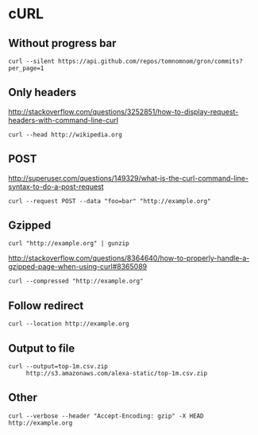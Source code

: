 # cURL

## Without progress bar

    curl --silent https://api.github.com/repos/tomnomnom/gron/commits?per_page=1

## Only headers

<http://stackoverflow.com/questions/3252851/how-to-display-request-headers-with-command-line-curl>

    curl --head http://wikipedia.org

## POST

<http://superuser.com/questions/149329/what-is-the-curl-command-line-syntax-to-do-a-post-request>

    curl --request POST --data "foo=bar" "http://example.org"

## Gzipped

    curl "http://example.org" | gunzip

<http://stackoverflow.com/questions/8364640/how-to-properly-handle-a-gzipped-page-when-using-curl#8365089>

    curl --compressed "http://example.org"

## Follow redirect

    curl --location http://example.org

## Output to file

    curl --output=top-1m.csv.zip
         http://s3.amazonaws.com/alexa-static/top-1m.csv.zip

## Other

    curl --verbose --header "Accept-Encoding: gzip" -X HEAD http://example.org
